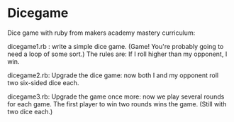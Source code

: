 # Dicegame
Dice game with ruby from makers academy mastery curriculum:

dicegame1.rb : write a simple dice game. (Game! You're probably going to need a loop of some sort.) The rules are:
If I roll higher than my opponent, I win.

dicegame2.rb: Upgrade the dice game: now both I and my opponent roll two six-sided dice each.

dicegame3.rb: Upgrade the game once more: now we play several rounds for each game. The first player to win two rounds wins the game. (Still with two dice each.)
